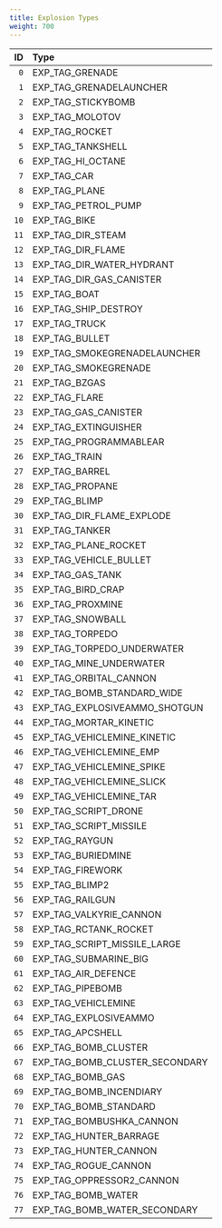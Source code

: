 ```yaml
---
title: Explosion Types
weight: 700
---
```


|    ID | Type                           |
|------:|:-------------------------------|
|   `0` | EXP_TAG_GRENADE                |
|   `1` | EXP_TAG_GRENADELAUNCHER        |
|   `2` | EXP_TAG_STICKYBOMB             |
|   `3` | EXP_TAG_MOLOTOV                |
|   `4` | EXP_TAG_ROCKET                 |
|   `5` | EXP_TAG_TANKSHELL              |
|   `6` | EXP_TAG_HI_OCTANE              |
|   `7` | EXP_TAG_CAR                    |
|   `8` | EXP_TAG_PLANE                  |
|   `9` | EXP_TAG_PETROL_PUMP            |
|  `10` | EXP_TAG_BIKE                   |
|  `11` | EXP_TAG_DIR_STEAM              |
|  `12` | EXP_TAG_DIR_FLAME              |
|  `13` | EXP_TAG_DIR_WATER_HYDRANT      |
|  `14` | EXP_TAG_DIR_GAS_CANISTER       |
|  `15` | EXP_TAG_BOAT                   |
|  `16` | EXP_TAG_SHIP_DESTROY           |
|  `17` | EXP_TAG_TRUCK                  |
|  `18` | EXP_TAG_BULLET                 |
|  `19` | EXP_TAG_SMOKEGRENADELAUNCHER   |
|  `20` | EXP_TAG_SMOKEGRENADE           |
|  `21` | EXP_TAG_BZGAS                  |
|  `22` | EXP_TAG_FLARE                  |
|  `23` | EXP_TAG_GAS_CANISTER           |
|  `24` | EXP_TAG_EXTINGUISHER           |
|  `25` | EXP_TAG_PROGRAMMABLEAR         |
|  `26` | EXP_TAG_TRAIN                  |
|  `27` | EXP_TAG_BARREL                 |
|  `28` | EXP_TAG_PROPANE                |
|  `29` | EXP_TAG_BLIMP                  |
|  `30` | EXP_TAG_DIR_FLAME_EXPLODE      |
|  `31` | EXP_TAG_TANKER                 |
|  `32` | EXP_TAG_PLANE_ROCKET           |
|  `33` | EXP_TAG_VEHICLE_BULLET         |
|  `34` | EXP_TAG_GAS_TANK               |
|  `35` | EXP_TAG_BIRD_CRAP              |
|  `36` | EXP_TAG_PROXMINE               |
|  `37` | EXP_TAG_SNOWBALL               |
|  `38` | EXP_TAG_TORPEDO                |
|  `39` | EXP_TAG_TORPEDO_UNDERWATER     |
|  `40` | EXP_TAG_MINE_UNDERWATER        |
|  `41` | EXP_TAG_ORBITAL_CANNON         |
|  `42` | EXP_TAG_BOMB_STANDARD_WIDE     |
|  `43` | EXP_TAG_EXPLOSIVEAMMO_SHOTGUN  |
|  `44` | EXP_TAG_MORTAR_KINETIC         |
|  `45` | EXP_TAG_VEHICLEMINE_KINETIC    |
|  `46` | EXP_TAG_VEHICLEMINE_EMP        |
|  `47` | EXP_TAG_VEHICLEMINE_SPIKE      |
|  `48` | EXP_TAG_VEHICLEMINE_SLICK      |
|  `49` | EXP_TAG_VEHICLEMINE_TAR        |
|  `50` | EXP_TAG_SCRIPT_DRONE           |
|  `51` | EXP_TAG_SCRIPT_MISSILE         |
|  `52` | EXP_TAG_RAYGUN                 |
|  `53` | EXP_TAG_BURIEDMINE             |
|  `54` | EXP_TAG_FIREWORK               |
|  `55` | EXP_TAG_BLIMP2                 |
|  `56` | EXP_TAG_RAILGUN                |
|  `57` | EXP_TAG_VALKYRIE_CANNON        |
|  `58` | EXP_TAG_RCTANK_ROCKET          |
|  `59` | EXP_TAG_SCRIPT_MISSILE_LARGE   |
|  `60` | EXP_TAG_SUBMARINE_BIG          |
|  `61` | EXP_TAG_AIR_DEFENCE            |
|  `62` | EXP_TAG_PIPEBOMB               |
|  `63` | EXP_TAG_VEHICLEMINE            |
|  `64` | EXP_TAG_EXPLOSIVEAMMO          |
|  `65` | EXP_TAG_APCSHELL               |
|  `66` | EXP_TAG_BOMB_CLUSTER           |
|  `67` | EXP_TAG_BOMB_CLUSTER_SECONDARY |
|  `68` | EXP_TAG_BOMB_GAS               |
|  `69` | EXP_TAG_BOMB_INCENDIARY        |
|  `70` | EXP_TAG_BOMB_STANDARD          |
|  `71` | EXP_TAG_BOMBUSHKA_CANNON       |
|  `72` | EXP_TAG_HUNTER_BARRAGE         |
|  `73` | EXP_TAG_HUNTER_CANNON          |
|  `74` | EXP_TAG_ROGUE_CANNON           |
|  `75` | EXP_TAG_OPPRESSOR2_CANNON      |
|  `76` | EXP_TAG_BOMB_WATER             |
|  `77` | EXP_TAG_BOMB_WATER_SECONDARY   |
